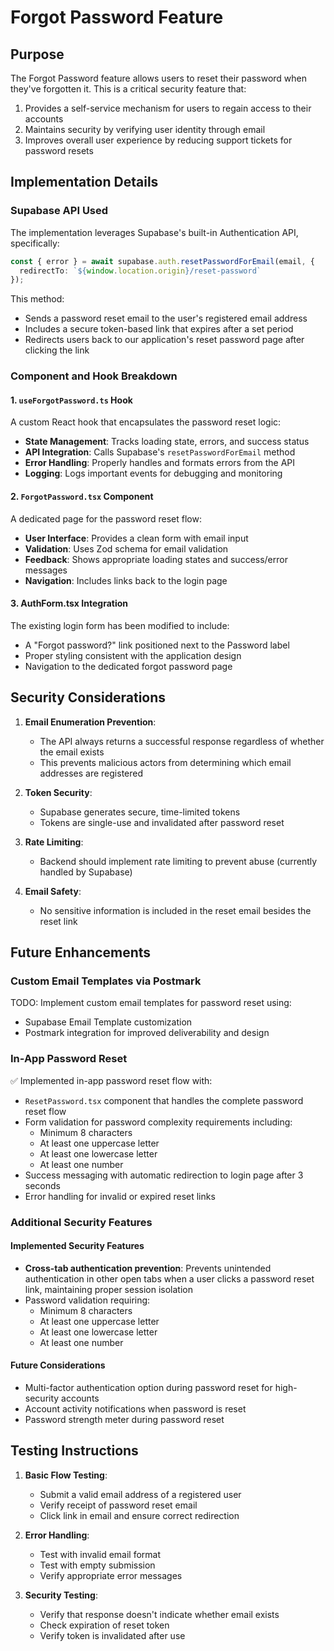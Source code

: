 # Forgot Password Feature

## Purpose

The Forgot Password feature allows users to reset their password when they've forgotten it. This is a critical security feature that:

1. Provides a self-service mechanism for users to regain access to their accounts
2. Maintains security by verifying user identity through email
3. Improves overall user experience by reducing support tickets for password resets

## Implementation Details

### Supabase API Used

The implementation leverages Supabase's built-in Authentication API, specifically:

```typescript
const { error } = await supabase.auth.resetPasswordForEmail(email, {
  redirectTo: `${window.location.origin}/reset-password`
});
```

This method:
- Sends a password reset email to the user's registered email address
- Includes a secure token-based link that expires after a set period
- Redirects users back to our application's reset password page after clicking the link

### Component and Hook Breakdown

#### 1. `useForgotPassword.ts` Hook

A custom React hook that encapsulates the password reset logic:

- **State Management**: Tracks loading state, errors, and success status
- **API Integration**: Calls Supabase's `resetPasswordForEmail` method
- **Error Handling**: Properly handles and formats errors from the API
- **Logging**: Logs important events for debugging and monitoring

#### 2. `ForgotPassword.tsx` Component

A dedicated page for the password reset flow:

- **User Interface**: Provides a clean form with email input
- **Validation**: Uses Zod schema for email validation
- **Feedback**: Shows appropriate loading states and success/error messages
- **Navigation**: Includes links back to the login page

#### 3. AuthForm.tsx Integration

The existing login form has been modified to include:

- A "Forgot password?" link positioned next to the Password label
- Proper styling consistent with the application design
- Navigation to the dedicated forgot password page

## Security Considerations

1. **Email Enumeration Prevention**: 
   - The API always returns a successful response regardless of whether the email exists
   - This prevents malicious actors from determining which email addresses are registered

2. **Token Security**:
   - Supabase generates secure, time-limited tokens
   - Tokens are single-use and invalidated after password reset

3. **Rate Limiting**:
   - Backend should implement rate limiting to prevent abuse (currently handled by Supabase)

4. **Email Safety**:
   - No sensitive information is included in the reset email besides the reset link

## Future Enhancements

### Custom Email Templates via Postmark

TODO: Implement custom email templates for password reset using:
- Supabase Email Template customization
- Postmark integration for improved deliverability and design

### In-App Password Reset

✅ Implemented in-app password reset flow with:
- `ResetPassword.tsx` component that handles the complete password reset flow
- Form validation for password complexity requirements including:
  - Minimum 8 characters
  - At least one uppercase letter
  - At least one lowercase letter 
  - At least one number
- Success messaging with automatic redirection to login page after 3 seconds
- Error handling for invalid or expired reset links

### Additional Security Features

#### Implemented Security Features
- **Cross-tab authentication prevention**: Prevents unintended authentication in other open tabs when a user clicks a password reset link, maintaining proper session isolation
- Password validation requiring:
  - Minimum 8 characters
  - At least one uppercase letter
  - At least one lowercase letter
  - At least one number

#### Future Considerations
- Multi-factor authentication option during password reset for high-security accounts
- Account activity notifications when password is reset
- Password strength meter during password reset

## Testing Instructions

1. **Basic Flow Testing**:
   - Submit a valid email address of a registered user
   - Verify receipt of password reset email
   - Click link in email and ensure correct redirection

2. **Error Handling**:
   - Test with invalid email format
   - Test with empty submission
   - Verify appropriate error messages

3. **Security Testing**:
   - Verify that response doesn't indicate whether email exists
   - Check expiration of reset token
   - Verify token is invalidated after use
